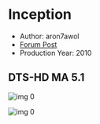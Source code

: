 # Inception

* Author: aron7awol
* [Forum Post](https://www.avsforum.com/threads/bass-eq-for-filtered-movies.2995212/post-56880990)
* Production Year: 2010

## DTS-HD MA 5.1

![img 0](https://i.imgur.com/5puxeO4.jpg)

![img 0](https://i.imgur.com/RKgQTaY.png)

